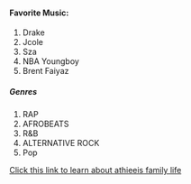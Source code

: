 #### Favorite Music:
1. Drake
2. Jcole
3. Sza
4. NBA Youngboy
5. Brent Faiyaz

##### Genres
1. RAP
2. AFROBEATS 
3. R&B
4. ALTERNATIVE ROCK
5. Pop

[Click this link to learn about athieeis family life](familylife.md)
